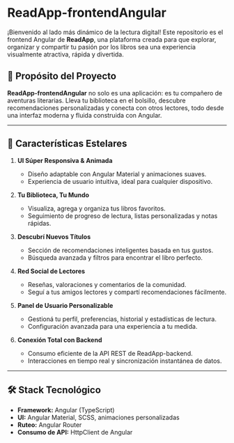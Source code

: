 # ReadApp-frontendAngular

¡Bienvenido al lado más dinámico de la lectura digital! Este repositorio es el frontend Angular de **ReadApp**, una plataforma creada para que explorar, organizar y compartir tu pasión por los libros sea una experiencia visualmente atractiva, rápida y divertida.

## 🌈 Propósito del Proyecto

**ReadApp-frontendAngular** no solo es una aplicación: es tu compañero de aventuras literarias. Lleva tu biblioteca en el bolsillo, descubre recomendaciones personalizadas y conecta con otros lectores, todo desde una interfaz moderna y fluida construida con Angular.

---

## 🚀 Características Estelares

1. **UI Súper Responsiva & Animada**
   - Diseño adaptable con Angular Material y animaciones suaves.
   - Experiencia de usuario intuitiva, ideal para cualquier dispositivo.

2. **Tu Biblioteca, Tu Mundo**
   - Visualiza, agrega y organiza tus libros favoritos.
   - Seguimiento de progreso de lectura, listas personalizadas y notas rápidas.

3. **Descubrí Nuevos Títulos**
   - Sección de recomendaciones inteligentes basada en tus gustos.
   - Búsqueda avanzada y filtros para encontrar el libro perfecto.

4. **Red Social de Lectores**
   - Reseñas, valoraciones y comentarios de la comunidad.
   - Seguí a tus amigos lectores y compartí recomendaciones fácilmente.

5. **Panel de Usuario Personalizable**
   - Gestioná tu perfil, preferencias, historial y estadísticas de lectura.
   - Configuración avanzada para una experiencia a tu medida.

6. **Conexión Total con Backend**
   - Consumo eficiente de la API REST de ReadApp-backend.
   - Interacciones en tiempo real y sincronización instantánea de datos.

---

## 🛠️ Stack Tecnológico

- **Framework:** Angular (TypeScript)
- **UI:** Angular Material, SCSS, animaciones personalizadas
- **Ruteo:** Angular Router
- **Consumo de API:** HttpClient de Angular
